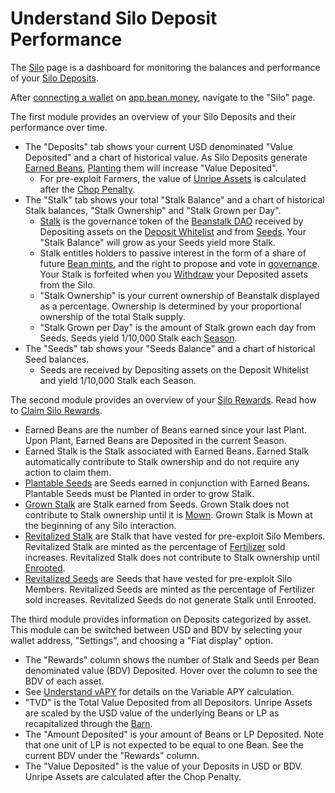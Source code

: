 # Understand Silo Deposit Performance

The [Silo](https://app.bean.money/#/silo) page is a dashboard for monitoring the balances and performance of your [Silo Deposits](../../protocol/glossary.md#deposit).

After [connecting a wallet](../getting-started/connect-wallet.md) on [app.bean.money](https://app.bean.money/), navigate to the "Silo" page.

The first module provides an overview of your Silo Deposits and their performance over time.

* The "Deposits" tab shows your current USD denominated "Value Deposited" and a chart of historical value. As Silo Deposits generate [Earned Beans](../../protocol/glossary.md#earned-beans), [Planting](../../protocol/glossary.md#plant) them will increase "Value Deposited".
  * For pre-exploit Farmers, the value of [Unripe Assets](../../protocol/glossary.md#unripe-assets) is calculated after the [Chop Penalty](../../protocol/glossary.md#chop-penalty).
* The "Stalk" tab shows your total "Stalk Balance" and a chart of historical Stalk balances, "Stalk Ownership" and "Stalk Grown per Day".
  * [Stalk](../../protocol/glossary.md#stalk) is the governance token of the [Beanstalk DAO](../../governance/beanstalk/) received by Depositing assets on the [Deposit Whitelist](../../farm/silo.md#deposit-whitelist) and from [Seeds](../../protocol/glossary.md#seeds). Your "Stalk Balance" will grow as your Seeds yield more Stalk.
  * Stalk entitles holders to passive interest in the form of a share of future [Bean mints](../../peg-maintenance/overview.md#bean-supply), and the right to propose and vote in [governance](../../governance/proposals.md). Your Stalk is forfeited when you [Withdraw](../../protocol/glossary.md#withdraw) your Deposited assets from the Silo.
  * "Stalk Ownership" is your current ownership of Beanstalk displayed as a percentage. Ownership is determined by your proportional ownership of the total Stalk supply.
  * "Stalk Grown per Day" is the amount of Stalk grown each day from Seeds. Seeds yield 1/10,000 Stalk each [Season](../../protocol/glossary.md#season).
* The "Seeds" tab shows your "Seeds Balance" and a chart of historical Seed balances.
  * Seeds are received by Depositing assets on the Deposit Whitelist and yield 1/10,000 Stalk each Season.

The second module provides an overview of your [Silo Rewards](../../protocol/glossary.md#silo-rewards). Read how to [Claim Silo Rewards](claim-rewards.md).

* Earned Beans are the number of Beans earned since your last Plant. Upon Plant, Earned Beans are Deposited in the current Season.
* Earned Stalk is the Stalk associated with Earned Beans. Earned Stalk automatically contribute to Stalk ownership and do not require any action to claim them.
* [Plantable Seeds](../../protocol/glossary.md#plantable-seeds) are Seeds earned in conjunction with Earned Beans. Plantable Seeds must be Planted in order to grow Stalk.
* [Grown Stalk](../../protocol/glossary.md#grown-stalk) are Stalk earned from Seeds. Grown Stalk does not contribute to Stalk ownership until it is [Mown](../../protocol/glossary.md#mow). Grown Stalk is Mown at the beginning of any Silo interaction.
* [Revitalized Stalk](../../protocol/glossary.md#revitalized-stalk) are Stalk that have vested for pre-exploit Silo Members. Revitalized Stalk are minted as the percentage of [Fertilizer](../../protocol/glossary.md#fertilizer) sold increases. Revitalized Stalk does not contribute to Stalk ownership until [Enrooted](../../protocol/glossary.md#enroot).
* [Revitalized Seeds](../../protocol/glossary.md#revitalized-seeds) are Seeds that have vested for pre-exploit Silo Members. Revitalized Seeds are minted as the percentage of Fertilizer sold increases. Revitalized Seeds do not generate Stalk until Enrooted.

The third module provides information on Deposits categorized by asset. This module can be switched between USD and BDV by selecting your wallet address, "Settings", and choosing a "Fiat display" option.

* The "Rewards" column shows the number of Stalk and Seeds per Bean denominated value (BDV) Deposited. Hover over the column to see the BDV of each asset.
* See [Understand vAPY](understand-vapy.md) for details on the Variable APY calculation.
* "TVD" is the Total Value Deposited from all Depositors.  Unripe Assets are scaled by the USD value of the underlying Beans or LP as recapitalized through the [Barn](../../farm/barn.md).
* The "Amount Deposited" is your amount of Beans or LP Deposited. Note that one unit of LP is not expected to be equal to one Bean. See the current BDV under the "Rewards" column.
* The "Value Deposited" is the value of your Deposits in USD or BDV. Unripe Assets are calculated after the Chop Penalty.
